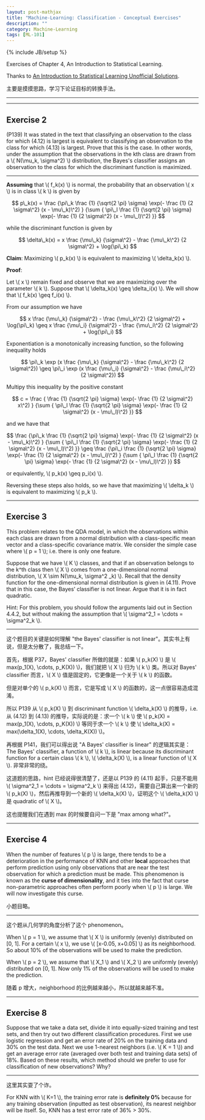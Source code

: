 ```yaml
---
layout: post-mathjax
title: "Machine-Learning: Classification - Conceptual Exercises"
description: ""
category: Machine-Learning
tags: [ML-101]
---
```

{% include JB/setup %}

Exercises of Chapter 4, An Introduction to Statistical Learning.

Thanks to [An Introduction to Statistical Learning Unofficial Solutions](http://blog.princehonest.com/stat-learning/).

主要是摸摸思路，学习下论证目标的转换手法。

-----
-----

## Exercise 2 

(P139) It was stated in the text that classifying an observation to the class for which (4.12) is largest is equivalent to classifying an observation to the class for which (4.13) is largest. Prove that this is the case. In other words, under the assumption that the observations in the kth class are drawn from a \\( N(\mu\_k, \sigma\^2) \\) distribution, the Bayes's classifier assigns an observation to the class for which the discriminant function is maximized. 

-----

**Assuming** that \\( f\_k(x) \\) is normal, the probability that an observation \\( x \\) is in class \\( k \\) is given by 

$$ 
	p\_k(x) = \frac {\pi\_k \frac {1} {\sqrt{2 \pi} \sigma} \exp(- \frac {1} {2 \sigma\^2} (x - \mu\_k)\^2) } {\sum { \pi\_l \frac {1} {\sqrt{2 \pi} \sigma} \exp(- \frac {1} {2 \sigma\^2} (x - \mu\_l)\^2) }} 
$$

while the discriminant function is given by 

$$ 
	\delta\_k(x) = x \frac {\mu\_k} {\sigma\^2} - \frac {\mu\_k\^2} {2 \sigma\^2} + \log(\pi\_k) 
$$

**Claim**: Maximizing \\( p\_k(x) \\) is equivalent to maximizing \\( \delta\_k(x) \\).

**Proof**:

Let \\( x \\) remain fixed and observe that we are maximizing over the parameter \\( k \\). Suppose that \\( \delta\_k(x) \geq \delta\_i(x) \\). We will show that \\( f\_k(x) \geq f\_i(x) \\).

From our assumption we have 

$$
	x \frac {\mu\_k} {\sigma\^2} - \frac {\mu\_k\^2} {2 \sigma\^2} + \log(\pi\_k) \geq x \frac {\mu\_i} {\sigma\^2} - \frac {\mu\_i\^2} {2 \sigma\^2} + \log(\pi\_i)
$$	

Exponentiation is a monotonically increasing function, so the following inequality holds 

$$ 
	\pi\_k \exp (x \frac {\mu\_k} {\sigma\^2} - \frac {\mu\_k\^2} {2 \sigma\^2}) \geq \pi\_i \exp (x \frac {\mu\_i} {\sigma\^2} - \frac {\mu\_i\^2} {2 \sigma\^2})
$$

Multipy this inequality by the positive constant 

$$
	c = \frac { \frac {1} {\sqrt{2 \pi} \sigma} \exp(- \frac {1} {2 \sigma\^2} x\^2) } {\sum { \pi\_l \frac {1} {\sqrt{2 \pi} \sigma} \exp(- \frac {1} {2 \sigma\^2} (x - \mu\_l)\^2) }} 
$$	

and we have that 

$$
	\frac {\pi\_k \frac {1} {\sqrt{2 \pi} \sigma} \exp(- \frac {1} {2 \sigma\^2} (x - \mu\_k)\^2) } {\sum { \pi\_l \frac {1} {\sqrt{2 \pi} \sigma} \exp(- \frac {1} {2 \sigma\^2} (x - \mu\_l)\^2) }} \geq \frac {\pi\_i \frac {1} {\sqrt{2 \pi} \sigma} \exp(- \frac {1} {2 \sigma\^2} (x - \mu\_i)\^2) } {\sum { \pi\_l \frac {1} {\sqrt{2 \pi} \sigma} \exp(- \frac {1} {2 \sigma\^2} (x - \mu\_l)\^2) }} 
$$	

or equivalently, \\( p\_k(x) \geq p\_i(x) \\). 

Reversing these steps also holds, so we have that maximizing \\( \delta\_k \\) is equivalent to maximizing \\( p\_k \\).

-----

## Exercise 3 

This problem relates to the QDA model, in which the observations within each class are drawn from a normal distribution with a class-specific mean vector and a class-specific covariance matrix. We consider the simple case where \\( p = 1 \\); i.e. there is only one feature.

Suppose that we have \\( K \\) classes, and that if an observation belongs to the k^th class then \\( X \\) comes from a one-dimensional normal distribution, \\( X \sim N(\mu\_k, \sigma\^2 \_k) \\). Recall that the density function for the one-dimensional normal distribution is given in (4.11). Prove that in this case, the Bayes’ classifier is not linear. Argue that it is in fact quadratic. 

Hint: For this problem, you should follow the arguments laid out in Section 4.4.2, but without making the assumption that \\( \sigma\^2\_1 = \cdots = \sigma\^2\_k \\).

-----

这个题目的关键是如何理解 "the Bayes' classifier is not linear"。其实书上有说，但是太分散了，我总结一下。

首先，根据 P37，Bayes' classifier 所做的就是：如果 \\( p\_k(X) \\) 是 \\( max(p\_1(X), \cdots, p\_K(X)) \\)，我们就把 \\( X \\) 归为 \\( k \\) 类。所以对 Bayes' classifier 而言，\\( X \\) 值是固定的，它更像是一个关于 \\( k \\) 的函数。 

但是对单个的 \\( p\_k(X) \\) 而言，它是写成 \\( X \\) 的函数的，这一点很容易造成混淆。

所以 P139 从 \\( p\_k(X) \\) 到 discriminant function \\( \delta\_k(X) \\) 的推导，i.e. 从 (4.12) 到 (4.13) 的推导，实际说的是：求一个 \\( k \\) 使 \\( p\_k(X) = max(p\_1(X), \cdots, p\_K(X)) \\) 等同于求一个 \\( k \\) 使 \\( \delta\_k(X) = max(\delta\_1(X), \cdots, \delta\_K(X)) \\)。

再根据 P141，我们可以得出说 "A Bayes' classifier is linear" 的逻辑其实是：The Bayes' classifier, a function of \\( k \\), is linear because its discriminant function for a certain class \\( k \\), \\( \delta\_k(X) \\), is a linear function of \\( X \\). 非常非常的绕。

这道题的思路，hint 已经说得很清楚了，还是以 P139 的 (4.11) 起手，只是不能用 \\( \sigma\^2\_1 = \cdots = \sigma\^2\_k \\) 来得出 (4.12)，需要自己算出来一个新的 \\( p\_k(X) \\)，然后再推导到一个新的 \\( \delta\_k(X) \\)，证明这个 \\( \delta\_k(X) \\) 是 quadratic of \\( X \\)。

这也提醒我们在遇到 max 的时候要自问一下是 "max among what?"。

-----

## Exercise 4 

When the number of features \\( p \\) is large, there tends to be a deterioration in the performance of KNN and other **local** approaches that perform prediction using only observations that are near the test observation for which a prediction must be made. This phenomenon is known as the **curse of dimensionality**, and it ties into the fact that curse non-parametric approaches often perform poorly when \\( p \\) is large. We will now investigate this curse.

小题目略。

-----

这个题从几何学的角度分析了这个 phenomenon。

When \\( p = 1 \\), we assume that \\( X \\) is uniformly (evenly) distributed on [0, 1]. For a certain \\( x \\), we use \\( [x-0.05, x+0.05] \\) as its neighborhood. So about 10% of the observations will be used to make the prediction.

When \\( p = 2 \\), we assume that \\( X_1 \\) and \\( X_2 \\) are uniformly (evenly) distributed on [0, 1]. Now only 1% of the observations will be used to make the prediction.

随着 p 增大，neighborhood 的比例越来越小，所以就越来越不准。

-----

## Exercise 8

Suppose that we take a data set, divide it into equally-sized training and test sets, and then try out two different classification procedures. First we use logistic regression and get an error rate of 20% on the training data and 30% on the test data. Next we use 1-nearest neighbors (i.e. \\( K = 1 \\)) and get an average error rate (averaged over both test and training data sets) of 18%. Based on these results, which method should we prefer to use for classification of new observations? Why?

-----

这里其实耍了个诈。

For KNN with \\( K=1 \\), the training error rate is **definitely 0%** because for any training observation (inputted as test observation), its nearest neighbor will be itself. So, KNN has a test error rate of 36% > 30%.